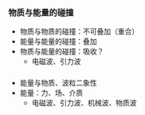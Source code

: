 ### 物质与能量的碰撞
- 物质与物质的碰撞：不可叠加（重合）
- 能量与能量的碰撞：叠加
- 物质与能量的碰撞：吸收？
  - 电磁波、引力波

###
- 能量与物质、波粒二象性
- 能量：力、场、介质
  - 电磁波、引力波、机械波、物质波
